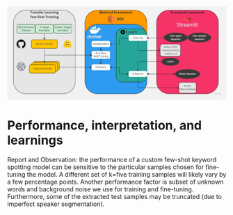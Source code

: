 ![Solution Architecture](MLE11_KWS_Solution_Architecture.jpg)

# Performance, interpretation, and learnings



Report and Observation:
the performance of a custom few-shot keyword spotting model can be sensitive to the particular samples chosen for fine-tuning the model. A different set of k=five training samples will likely vary by a few percentage points. Another performance factor is subset of unknown words and background noise we use for training and fine-tuning. Furthermore, some of the extracted test samples may be truncated (due to imperfect speaker segmentation).
